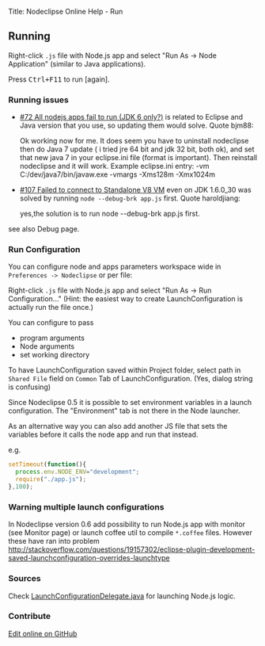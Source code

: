 Title:  Nodeclipse Online Help - Run  


## Running

Right-click `.js` file with Node.js app and select "Run As -> Node Application" (similar to Java applications).

Press <kbd>Ctrl+F11</kbd> to run [again].

### Running issues

- [#72 All nodejs apps fail to run (JDK 6 only?)](https://github.com/Nodeclipse/nodeclipse-1/issues/72)
is related to Eclipse and Java version that you use, so updating them would solve. Quote bjm88: 

	Ok working now for me. It does seem you have to uninstall nodeclipse then do Java 7 update ( i tried jre 64 bit and jdk 32 bit, both ok), 
	and set that new java 7 in your eclipse.ini file (format is important). Then reinstall nodeclipse and it will work.
	Example eclipse.ini entry:
	-vm
	C:/dev/java7/bin/javaw.exe
	-vmargs
	-Xms128m
	-Xmx1024m

- [#107 Failed to connect to Standalone V8 VM](https://github.com/Nodeclipse/nodeclipse-1/issues/107) even on JDK 1.6.0_30
was solved by running `node --debug-brk app.js` first.
Quote haroldjiang:

	yes,the solution is to run node --debug-brk app.js first.

see also Debug page.

### Run Configuration

You can configure node and apps parameters workspace wide in `Preferences -> Nodeclipse`
or per file:

Right-click `.js` file with Node.js app and select "Run As -> Run Configuration..."
(Hint: the easiest way to create LaunchConfiguration is actually run the file once.)

You can configure to pass

- program arguments
- Node arguments
- set working directory

To have LaunchConfiguration saved within Project folder, select path in `Shared File` field on `Common` Tab of LaunchConfiguration.
(Yes, dialog string is confusing)
<!--
http://stackoverflow.com/questions/8625060/store-run-configuration-with-project-in-eclipse
-->

Since Nodeclipse 0.5 it is possible to set environment variables in a launch configuration. 
The "Environment" tab is not there in the Node launcher.

As an alternative way you can also add another JS file that sets the variables before it calls the node app and run that instead.

e.g.

```javascript
setTimeout(function(){
  process.env.NODE_ENV="development";
  require("./app.js");
},100);
```

### Warning multiple launch configurations

In Nodeclipse version 0.6 add possibility to run Node.js app with monitor (see Monitor page)
 or launch coffee util to compile `*.coffee` files. However these have ran into
 problem <http://stackoverflow.com/questions/19157302/eclipse-plugin-development-saved-launchconfiguration-overrides-launchtype> 

### Sources

Check [LaunchConfigurationDelegate.java](https://github.com/Nodeclipse/nodeclipse-1/blob/master/org.nodeclipse.debug/src/org/nodeclipse/debug/launch/LaunchConfigurationDelegate.java)
for launching Node.js logic.

### Contribute

<a href="https://github.com/Nodeclipse/nodeclipse-1/blob/master/org.nodeclipse.help/contents/run.md" target="_blank">Edit online on GitHub</a>
